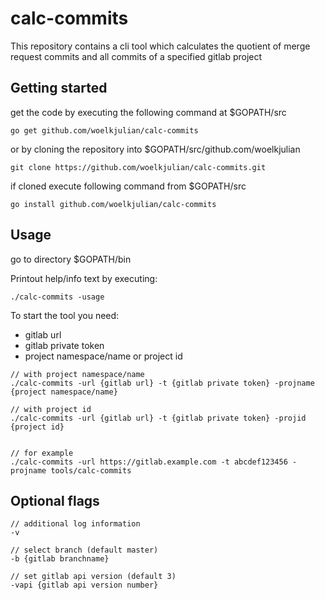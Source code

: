 calc-commits
===============

This repository contains a cli tool which calculates the quotient of merge request commits and all commits of a specified gitlab project

## Getting started
get the code by executing the following command at $GOPATH/src

```
go get github.com/woelkjulian/calc-commits
```

or by cloning the repository into $GOPATH/src/github.com/woelkjulian

```
git clone https://github.com/woelkjulian/calc-commits.git
```
if cloned execute following command from $GOPATH/src
```
go install github.com/woelkjulian/calc-commits
```

## Usage

go to directory $GOPATH/bin

Printout help/info text by executing:

```
./calc-commits -usage

```

To start the tool you need:
- gitlab url
- gitlab private token
- project namespace/name or project id

```
// with project namespace/name
./calc-commits -url {gitlab url} -t {gitlab private token} -projname {project namespace/name}

// with project id
./calc-commits -url {gitlab url} -t {gitlab private token} -projid {project id}


// for example
./calc-commits -url https://gitlab.example.com -t abcdef123456 -projname tools/calc-commits

```

## Optional flags


```
// additional log information
-v

// select branch (default master)
-b {gitlab branchname}

// set gitlab api version (default 3)
-vapi {gitlab api version number}
```
